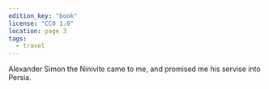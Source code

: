 ```yaml
---
edition_key: "book"
license: "CC0 1.0"
location: page 3
tags:
  - travel
---
```

Alexander Simon the Ninivite came to me, and promised
me his servise into Persia.
